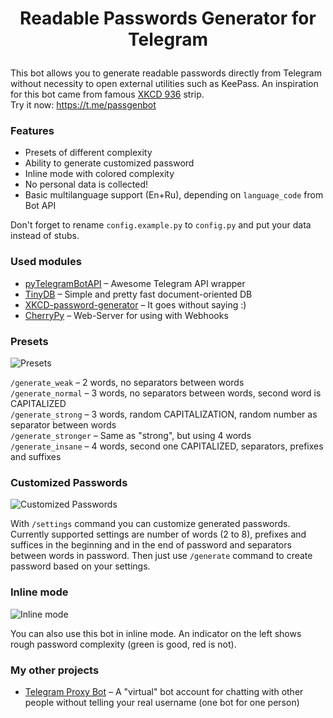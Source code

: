 # <p align="center">  Readable Passwords Generator for Telegram #

This bot allows you to generate readable passwords directly from Telegram without necessity to open external utilities such as KeePass. An inspiration for this bot came from famous [XKCD 936](http://xkcd.com/936/) strip.  
Try it now: https://t.me/passgenbot

### Features 
* Presets of different complexity
* Ability to generate customized password  
* Inline mode with colored complexity
* No personal data is collected!  
* Basic multilanguage support (En+Ru), depending on `language_code` from Bot API

Don't forget to rename `config.example.py` to `config.py` and put your data instead of stubs.

### Used modules
* [pyTelegramBotAPI](https://github.com/eternnoir/pyTelegramBotAPI) – Awesome Telegram API wrapper
* [TinyDB](https://github.com/msiemens/tinydb) – Simple and pretty fast document-oriented DB
* [XKCD-password-generator](https://github.com/redacted/XKCD-password-generator) – It goes without saying :)
* [CherryPy](https://github.com/cherrypy/cherrypy) – Web-Server for using with Webhooks  

### Presets
 ![Presets](https://pp.vk.me/c636824/v636824512/19583/hJgaGSvCn8c.jpg)

`/generate_weak` – 2 words, no separators between words  
`/generate_normal` – 3 words, no separators between words, second word is CAPITALIZED  
`/generate_strong` – 3 words, random CAPITALIZATION, random number as separator between words   
`/generate_stronger` – Same as "strong", but using 4 words    
`/generate_insane` – 4 words, second one CAPITALIZED, separators, prefixes and suffixes  

### Customized Passwords

![Customized Passwords](https://pp.vk.me/c636824/v636824512/1958b/6X8h64GqpaA.jpg)  

With `/settings` command you can customize generated passwords. Currently supported settings are number of words (2 to 8), prefixes and suffices in the beginning and in the end of password and separators between words in password. Then just use `/generate` command to create password based on your settings.

### Inline mode

![Inline mode](https://pp.vk.me/c636824/v636824512/1959c/Y3f8VXAWOdw.jpg)

You can also use this bot in inline mode. An indicator on the left shows rough password complexity (green is good, red is not).


### My other projects
* [Telegram Proxy Bot](https://bitbucket.org/mastergroosha/telegram-proxy-bot) – A "virtual" bot account for chatting with other people without telling your real username (one bot for one person)   